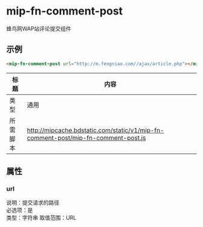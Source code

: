 # mip-fn-comment-post 

<p>蜂鸟网WAP站评论提交组件</p>

## 示例
```html
<mip-fn-comment-post url="http://m.fengniao.com//ajax/article.php"></mip-fn-comment-post>
```

标题|内容
----|----
类型|通用 
所需脚本|http://mipcache.bdstatic.com/static/v1/mip-fn-comment-post/mip-fn-comment-post.js

## 属性
### url
说明：提交请求的路径  
必选项：是   
类型：字符串 
取值范围：URL



